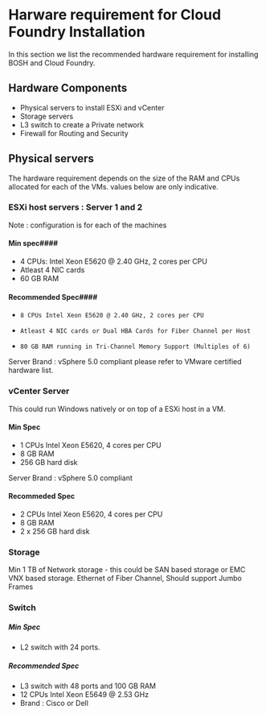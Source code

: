 # Harware requirement for Cloud Foundry Installation #

In this section we list the recommended hardware requirement for installing BOSH and Cloud Foundry.

## Hardware Components ##

+    Physical servers to install ESXi and vCenter
+    Storage servers
+    L3 switch to create a Private network
+    Firewall for Routing and Security

## Physical servers ##

The hardware requirement depends on the size of the RAM and CPUs allocated for each of the VMs. values below are only indicative.

### ESXi host servers : Server 1 and 2 ###

Note : configuration is for each of the machines

#### Min spec####

+    4 CPUs: Intel Xeon E5620 @ 2.40 GHz, 2 cores per CPU
+    Atleast 4 NIC cards
+    60 GB RAM

#### Recommended Spec####

+     8 CPUs Intel Xeon E5620 @ 2.40 GHz, 2 cores per CPU
+     Atleast 4 NIC cards or Dual HBA Cards for Fiber Channel per Host
+     80 GB RAM running in Tri-Channel Memory Support (Multiples of 6)

Server Brand : vSphere 5.0 compliant please refer to VMware certified hardware list.

### vCenter Server ###

This could run Windows natively or on top of a ESXi host in a VM.

#### Min Spec
+   1 CPUs Intel Xeon E5620, 4 cores per CPU
+   8 GB RAM
+   256 GB hard disk

Server Brand : vSphere 5.0 compliant

#### Recommeded Spec
+   2 CPUs Intel Xeon E5620, 4 cores per CPU
+   8 GB RAM
+   2 x 256 GB hard disk

### Storage ###

Min 1 TB of Network storage - this could be SAN based storage or EMC VNX based storage.
Ethernet of Fiber Channel, Should support Jumbo Frames
### Switch ###

##### Min Spec
+   L2 switch with 24 ports.

##### Recommended Spec

+   L3 switch with 48 ports and 100 GB RAM
+   12 CPUs Intel Xeon E5649 @ 2.53 GHz
+   Brand : Cisco or Dell


